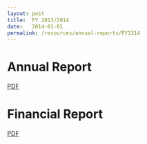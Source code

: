 ```yaml
---
layout: post
title:  FY 2013/2014
date:   2014-01-01
permalink: /resources/annual-reports/FY1314
---
```


# **Annual Report**
[PDF](/resources/annual-reports/files/Sentosa_AR_1314.pdf)


# **Financial Report**
[PDF](/resources/annual-reports/files/Sentosa_AR_1314_Financial_Report.pdf)
